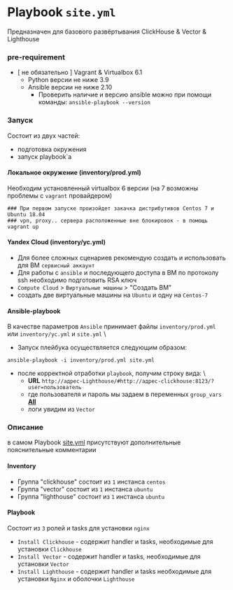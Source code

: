 # Playbook `site.yml`

Предназначен для базового развёртывания ClickHouse & Vector & Lighthouse

### pre-requirement
- [ не обязательно ] Vagrant & Virtualbox 6.1 
  - Python версии не ниже 3.9
  - Ansible версии не ниже 2.10 
    - Проверить наличие и версию ansible можно при помощи команды:
    `ansible-playbook --version`

### Запуск
Состоит из двух частей:
 - подготовка окружения
 - запуск playbook`a
#### Локальное окружение (inventory/prod.yml)
Необходим установленный virtualbox 6 версии (на 7 возможны проблемы с `vagrant` провайдером)
```shell
### При первом запуске произойдет закачка дистрибутивов Centos 7 и Ubuntu 18.04
### vpn, proxy.. сервера расположенные вне блокировок - в помощь
vagrant up
```
#### Yandex Cloud (inventory/yc.yml)
- Для более сложных сценариев рекомендую создать и использовать для ВМ `сервисный аккаунт` 
- Для работы с `ansible` и последующего доступа в ВМ по протоколу ssh необходимо подготовить RSA ключ
- `Compute Cloud` > `Виртуальные машины` > "Создать ВМ"
- создать две виртуальные машины на `Ubuntu` и одну на `Centos-7`

#### Ansible-playbook
В качестве параметров `Ansible` принимает файлы `inventory/prod.yml` или `inventory/yc.yml` и `site.yml` \
- Запуск плейбука осуществляется следующим образом:
```shell
ansible-playbook -i inventory/prod.yml site.yml
```
- после корректной отработки `playbook`, получим строку вида: \
  - **URL** `http://адрес-Lighthouse/#http://адрес-clickhouse:8123/?user=пользователь`
  - где пользователя и пароль мы задаем в переменных `group_vars` [**All**](./group_vars/all/vars.yml)
  - логи увидим из `Vector`


### Описание
в самом Playbook [site.yml](./site.yml) присутствуют дополнительные пояснительные комментарии
#### Inventory

- Группа "clickhouse" состоит из `1` инстанса `centos`
- Группа "vector" состоит из `1` инстанса `ubuntu`
- Группа "lighthouse" состоит из `1` инстанса `ubuntu`

#### Playbook
Cостоит из `3` ролей и tasks для установки `nginx`
- `Install Clickhouse` - содержит handler и tasks, необходимые для установки `Clickhouse`
- `Install Vector` - содержит handler и tasks, необходимые для установки `Vector`
- `Install Lighthouse` - содержит handler и tasks необходимые для установки `Nginx` и оболочки `Lighthouse` 
